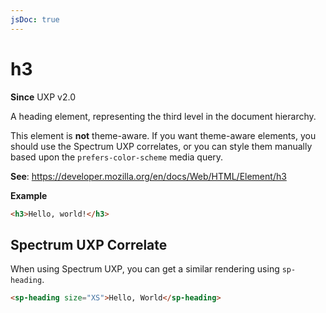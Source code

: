 ```yaml
---
jsDoc: true
---
```

# h3

**Since** UXP v2.0

A heading element, representing the third level in the document hierarchy.

<InlineAlert variant="warning" slots="text"/>

This element is **not** theme-aware. If you want theme-aware elements, you should use the Spectrum UXP correlates, or you can style them manually based upon the `prefers-color-scheme` media query.

**See**: https://developer.mozilla.org/en/docs/Web/HTML/Element/h3

**Example**

```html
<h3>Hello, world!</h3>
```
## Spectrum UXP Correlate

When using Spectrum UXP, you can get a similar rendering using `sp-heading`.

```html
<sp-heading size="XS">Hello, World</sp-heading>
```